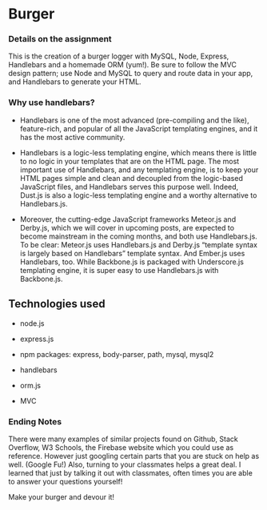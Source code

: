 # Burger

### Details on the assignment
This is the creation of a burger logger with MySQL, Node, Express, Handlebars and a homemade ORM (yum!). Be sure to follow the MVC design pattern; use Node and MySQL to query and route data in your app, and Handlebars to generate your HTML.

### Why use handlebars?

* Handlebars is one of the most advanced (pre-compiling and the like), feature-rich, and popular of all the JavaScript templating engines, and it has the most active community.

* Handlebars is a logic-less templating engine, which means there is little to no logic in your templates that are on the HTML page. The most important use of Handlebars, and any templating engine, is to keep your HTML pages simple and clean and decoupled from the logic-based JavaScript files, and Handlebars serves this purpose well. Indeed, Dust.js is also a logic-less templating engine and a worthy alternative to Handlebars.js.

* Moreover, the cutting-edge JavaScript frameworks Meteor.js and Derby.js, which we will cover in upcoming posts, are expected to become mainstream in the coming months, and both use Handlebars.js. To be clear: Meteor.js uses Handlebars.js and Derby.js “template syntax is largely based on Handlebars” template syntax. And Ember.js uses Handlebars, too.
While Backbone.js is packaged with Underscore.js templating engine, it is super easy to use Handlebars.js with Backbone.js.

## Technologies used

* node.js

* express.js

* npm packages: express, body-parser, path, mysql, mysql2

* handlebars

* orm.js

* MVC

### Ending Notes

There were many examples of similar projects found on Github, Stack Overflow, W3 Schools, the Firebase website which you could use as reference. However just googling certain parts that you are stuck on help as well. (Google Fu!) Also, turning to your classmates helps a great deal. I learned that just by talking it out with classmates, often times you are able to answer your questions yourself!

Make your burger and devour it!